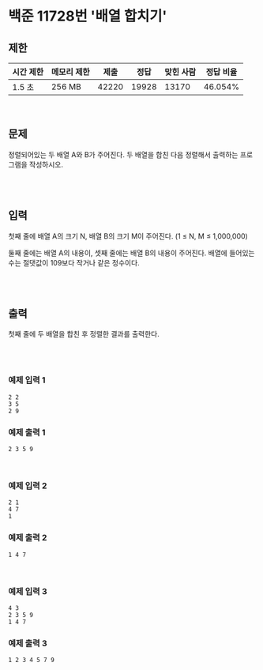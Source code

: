 # 백준 11728번 '배열 합치기'

## 제한
|시간 제한|메모리 제한|제출|정답|맞힌 사람|정답 비율|
|------|------|---|---|----|----|
|1.5 초|256 MB|42220|19928|13170|46.054%|

<br>

## 문제
정렬되어있는 두 배열 A와 B가 주어진다. 두 배열을 합친 다음 정렬해서 출력하는 프로그램을 작성하시오.

<br><br>

## 입력
첫째 줄에 배열 A의 크기 N, 배열 B의 크기 M이 주어진다. (1 ≤ N, M ≤ 1,000,000)

둘째 줄에는 배열 A의 내용이, 셋째 줄에는 배열 B의 내용이 주어진다. 배열에 들어있는 수는 절댓값이 109보다 작거나 같은 정수이다.

<br><br>

## 출력
첫째 줄에 두 배열을 합친 후 정렬한 결과를 출력한다.

<br><br>

### 예제 입력 1
```
2 2
3 5
2 9
```
### 예제 출력 1
```
2 3 5 9
```
<br>

### 예제 입력 2
```
2 1
4 7
1
```
### 예제 출력 2
```
1 4 7
```
<br>

### 예제 입력 3
```
4 3
2 3 5 9
1 4 7
```
### 예제 출력 3
```
1 2 3 4 5 7 9
```